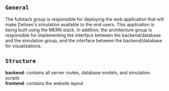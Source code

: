 ## `General`

The fullstack group is responsible for deploying the web application that will make Delineo's simulation available to the end users. This application is being built using the MERN stack. In addition, the architecture group is responsible for implementing the interface between the backend/database and the simulation group, and the interface between the backend/database for visualizations.

## `Structure`
**backend**: contains all server routes, database models, and simulation scripts   
**frontend**: contains the website layout
